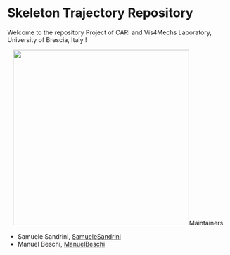 # Skeleton Trajectory Repository
Welcome to the repository Project of CARI and Vis4Mechs Laboratory, University of Brescia, Italy !<br>

<p align="center">
  <img height="400" src="http://schoolcommunity.altervista.org/uni/immagini/logo.PNG>
</p>

This repository is a thesis project and aims at developing a ROS-based framework to identify human keypoints and to make the 3d-reconstruction of them inside a collaborative robotic cell, usefull for human muvements tracking.


## Maintainers
- Samuele Sandrini, [SamueleSandrini](https://github.com/SamueleSandrini)
- Manuel Beschi, [ManuelBeschi](https://github.com/ManuelBeschi)

